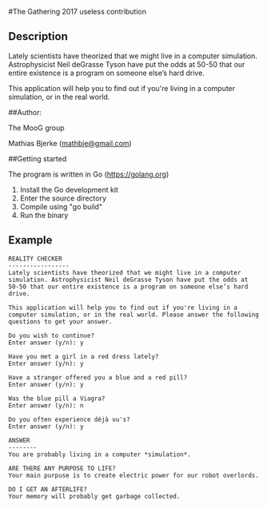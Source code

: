 #The Gathering 2017 useless contribution

## Description

Lately scientists have theorized that we might live in a computer simulation.
Astrophysicist Neil deGrasse Tyson have put the odds at 50-50 that our entire existence is a program on someone else’s hard drive.

This application will help you to find out if you're living in a computer simulation, or in the real world.

##Author:

The MooG group

Mathias Bjerke (mathbje@gmail.com)

##Getting started

The program is written in Go (https://golang.org)

1. Install the Go development kit
2. Enter the source directory
3. Compile using "go build"
4. Run the binary

## Example

```
REALITY CHECKER
-----------------
Lately scientists have theorized that we might live in a computer simulation. Astrophysicist Neil deGrasse Tyson have put the odds at 50-50 that our entire existence is a program on someone else’s hard drive.

This application will help you to find out if you're living in a computer simulation, or in the real world. Please answer the following questions to get your answer.

Do you wish to continue?
Enter answer (y/n): y

Have you met a girl in a red dress lately?
Enter answer (y/n): y

Have a stranger offered you a blue and a red pill?
Enter answer (y/n): y

Was the blue pill a Viagra?
Enter answer (y/n): n

Do you often experience déjà vu's?
Enter answer (y/n): y

ANSWER
--------
You are probably living in a computer *simulation*.

ARE THERE ANY PURPOSE TO LIFE?
Your main purpuse is to create electric power for our robot overlords.

DO I GET AN AFTERLIFE?
Your memory will probably get garbage collected.
```